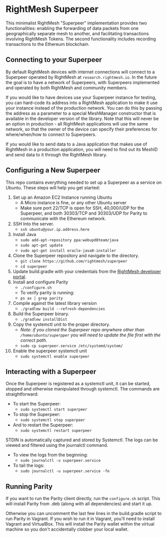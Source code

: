 # RightMesh Superpeer

This minimalist RightMesh "Superpeer" implementation provides two functionalities: enabling the forwarding of data packets from one geographically separate mesh to another, and facilitating transactions involving RightMesh Tokens. The second functionality includes recording transactions to the Ethereum blockchain.

## Connecting to your Superpeer

By default RightMesh devices with internet connections will connect to a Superpeer operated by RightMesh at `research.rightmesh.io`. In the future the goal is to have a network of Superpeers, with Superpeers implemented and operated by both RightMesh and community members.

If you would like to have devices use your Superpeer instance for testing, you can hard-code its address into a RightMesh application to make it use your instance instead of the production network. You can do this by passing the address as a parameter to a special MeshManager constructor that is available in the developer version of the library. Note that this will never be an option in production - all RightMesh applications will use the same network, so that the owner of the device can specify their preferences for where/when/how to connect to Superpeers.

If you would like to send data to a Java application that makes use of RightMesh in a production application, you will need to find out its MeshID and send data to it through the RightMesh library.

## Configuring a New Superpeer

This repo contains everything needed to set up a Superpeer as a service on Ubuntu. These steps will help you get started:

1. Set up an Amazon EC2 Instance running Ubuntu
    - A Micro instance is fine, or any other Ubuntu server
    - Make sure port 22/TCP is open for SSH, 40,000/UDP for the Superpeer, and both 30303/TCP and 30303/UDP for Parity to communicate with the Ethereum network.
2. SSH Into the server.
    - `ssh ubuntu@your.ip.address.here`
3. Install Java
    - `sudo add-apt-repository ppa:webupd8team/java`
    - `sudo apt-get update`
    - `sudo apt-get install oracle-java8-installer`
4. Clone the Superpeer repository and navigate to the directory.
    - `git clone https://github.com/rightmesh/superpeer`
    - `cd superpeer`
5. Update build.gradle with your credentials from the [RightMesh developer portal](https://developer.rightmesh.io/keys/).
6. Install and configure Parity
    - `./configure.sh`
    - To verify parity is running:
    - `ps ax | grep parity`
7. Compile against the latest library version
    - `./gradlew build --refresh-dependencies`
8. Build the Superpeer binary.
    - `./gradlew installDist`
9. Copy the systemctl unit to the proper directory.
    - _Note: if you cloned the Superpeer repo anywhere other than `/home/ubuntu/superpper` you will need to update the file first with the correct path._
    - `sudo cp superpeer.service /etc/systemd/system/`
10. Enable the superpeer systemctl unit
    - `sudo systemctl enable superpeer`

## Interacting with a Superpeer

Once the Superpeer is registered as a systemctl unit, it can be started, stopped and otherwise manipulated through systemctl. The commands are straightforward:

- To start the Superpeer:
    - `sudo systemctl start superpeer`
- To stop the Superpeer:
    - `sudo systemctl stop superpeer`
- And to restart the Superpeer:
    - `sudo systemctl restart superpeer`

STDIN is automatically captured and stored by Systemctl. The logs can be viewed and filtered using the journalctl command.

- To view the logs from the beginning:
    - `sudo journalctl -u superpeer.service`
- To tail the logs:
    - `sudo journalctl -u superpeer.service -fe`


## Running Parity

If you want to run the Parity client directly, run the `configure.sh`
script. This will install Parity from .deb (along with all dependencies)
and start it up.

Otherwise you can uncomment the last few lines in the 
build.gradle script to run Parity in Vagrant. If you wish to run it
in Vagrant, you'll need to install Vagrant and VirtualBox. This will
install the Parity wallet within the virtual machine so you don't accidentally
clobber your local wallet.
